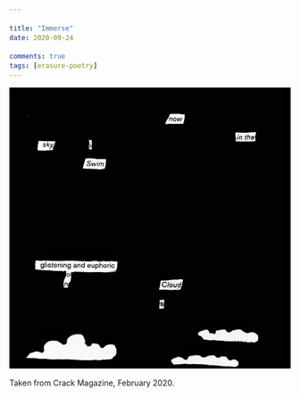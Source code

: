 ```yaml
---

title: "Immerse"
date: 2020-09-24

comments: true
tags: [erasure-poetry]
---
```

<img src="/assets/images/articles/immerse.jpeg" class="responsive"><br>

Taken from Crack Magazine, February 2020.
